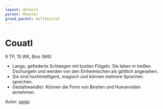 ```yaml
---
layout: default
parent: Monster
grand_parent: Hilfsmittel
---
```


# Couatl
9 TP, 15 WK, Biss (W6)
- Lange, gefiederte Schlangen mit bunten Flügeln. Sie leben in heißen Dschungeln und werden von den Einheimischen als göttlich angesehen.
- Sie sind hochintelligent, magisch und können mehrere Sprachen sprechen.
- Gestaltwandler: Können die Form von Bestien und Humanoiden annehmen.

*Autor: [xenio](https://xenioinabottle.blogspot.com)*
